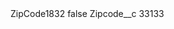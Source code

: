 <?xml version="1.0" encoding="UTF-8"?>
<CustomMetadata xmlns="http://soap.sforce.com/2006/04/metadata" xmlns:xsi="http://www.w3.org/2001/XMLSchema-instance" xmlns:xsd="http://www.w3.org/2001/XMLSchema">
    <label>ZipCode1832</label>
    <protected>false</protected>
    <values>
        <field>Zipcode__c</field>
        <value xsi:type="xsd:string">33133</value>
    </values>
</CustomMetadata>
